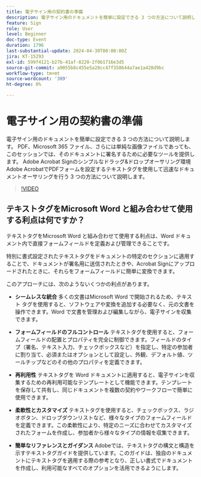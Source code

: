 ```yaml
---
title: 電子サイン用の契約書の準備
description: 電子サイン用のドキュメントを簡単に設定できる 3 つの方法について説明します。
feature: Sign
role: User
level: Beginner
doc-type: Event
duration: 1796
last-substantial-update: 2024-04-30T00:00:00Z
jira: KT-15293
exl-id: 599f4121-b27b-41af-8220-2f0b1716e3d5
source-git-commit: a9055b8c455e5a28cc47f350644a7ae1a428d9bc
workflow-type: tm+mt
source-wordcount: '389'
ht-degree: 0%

---
```


# 電子サイン用の契約書の準備

電子サイン用のドキュメントを簡単に設定できる 3 つの方法について説明します。 PDF、Microsoft 365 ファイル、さらには単純な画像ファイルであっても、このセッションでは、そのドキュメントに署名するために必要なツールを提供します。 Adobe Acrobat Signのシンプルなドラッグ&amp;ドロップオーサリング環境Adobe AcrobatでPDFフォームを設定するテキストタグを使用して迅速なドキュメントオーサリングを行う 3 つの方法について説明します。

>[!VIDEO](https://video.tv.adobe.com/v/3428184/?learn=on)

## テキストタグをMicrosoft Word と組み合わせて使用する利点は何ですか？

テキストタグをMicrosoft Word と組み合わせて使用する利点は、Word ドキュメント内で直接フォームフィールドを定義および管理できることです。

特別に書式設定されたテキストタグをドキュメントの特定のセクションに適用することで、ドキュメントが署名用に送信されたときや、Acrobat Signにアップロードされたときに、それらをフォームフィールドに簡単に変換できます。

このアプローチには、次のようないくつかの利点があります。

* **シームレスな統合** 多くの文書はMicrosoft Word で開始されるため、テキスト タグを使用すると、ソフトウェアや変換を追加する必要なく、元の文書を操作できます。Word で文書を管理および編集しながら、電子サインを収集できます。

* **フォームフィールドのフルコントロール** テキストタグを使用すると、フォームフィールドの配置とプロパティを完全に制御できます。フィールドのタイプ（署名、テキスト入力、チェックボックスなど）を指定し、特定の参加者に割り当て、必須またはオプションとして設定し、外観、デフォルト値、ツールチップなどのその他のプロパティを定義できます。

* **再利用性** テキストタグを Word ドキュメントに適用すると、電子サインを収集するための再利用可能なテンプレートとして機能できます。テンプレートを保存して共有し、同じドキュメントを複数の契約やワークフローで簡単に使用できます。

* **柔軟性とカスタマイズ** テキストタグを使用すると、チェックボックス、ラジオボタン、ドロップダウンリストなど、様々なタイプのフォームフィールドを定義できます。この柔軟性により、特定のニーズに合わせてカスタマイズされたフォームを作成し、参加者から様々なタイプの情報を収集できます。

* **簡単なリファレンスとガイダンス** Adobeでは、テキストタグの構文と構造を示すテキストタグガイドを提供しています。このガイドは、独自のドキュメントにテキストタグを適用する際の参考となり、正しい書式でドキュメントを作成し、利用可能なすべてのオプションを活用できるようにします。
